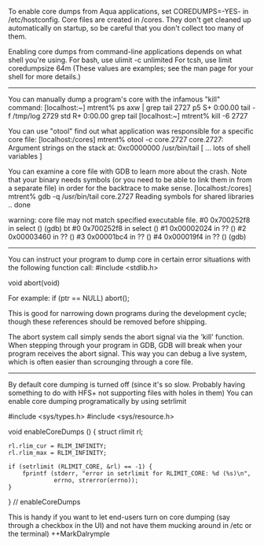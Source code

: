 

To enable core dumps from Aqua applications, set     COREDUMPS=-YES- in /etc/hostconfig. Core files are created in /cores. They don't get cleaned up automatically on startup, so be careful that you don't collect too many of them.

Enabling core dumps from command-line applications depends on what shell you're using. For bash, use
    ulimit -c unlimited
For tcsh, use
     limit coredumpsize 64m
(These values are examples; see the man page for your shell for more details.)

----

You can manually dump a program's core with the infamous "kill" command:
    [localhost:~] mtrent% ps axw | grep tail
 2727  p5  S+     0:00.00 tail -f /tmp/log
 2729 std  R+     0:00.00 grep tail
[localhost:~] mtrent% kill -6 2727


You can use "otool" find out what application was responsible for a specific core file:
    [localhost:/cores] mtrent% otool -c core.2727
core.2727:
Argument strings on the stack at: 0xc0000000
        /usr/bin/tail
[ ... lots of shell variables ]


You can examine a core file with GDB to learn more about the crash. Note that your binary needs symbols (or you need to be able to link them in from a separate file) in order for the backtrace to make sense.
    [localhost:/cores] mtrent% gdb -q /usr/bin/tail core.2727
Reading symbols for shared libraries .. done

warning: core file may not match specified executable file.
#0  0x700252f8 in select ()
(gdb) bt
#0  0x700252f8 in select ()
#1  0x00002024 in ?? ()
#2  0x00003460 in ?? ()
#3  0x00001bc4 in ?? ()
#4  0x000019f4 in ?? ()
(gdb) 

----

You can instruct your program to dump core in certain error situations with the following function call: 
    #include <stdlib.h>

void abort(void) 

For example:
    if (ptr == NULL)
	abort();

This is good for narrowing down programs during the development cycle; though these references should be removed before shipping.

The abort system call simply sends the abort signal via the 'kill' function. When stepping through your program in GDB, GDB will break when your program receives the abort signal. This way you can debug a live system, which is often easier than scrounging through a core file.

----

By default core dumping is turned off (since it's so slow.  Probably having something to do with HFS+ not supporting files with holes in them)  You can enable core dumping programatically by using setrlimit
    
#include <sys/types.h>
#include <sys/resource.h>

void enableCoreDumps ()
{
    struct rlimit rl;

    rl.rlim_cur = RLIM_INFINITY;
    rl.rlim_max = RLIM_INFINITY;

    if (setrlimit (RLIMIT_CORE, &rl) == -1) {
        fprintf (stderr, "error in setrlimit for RLIMIT_CORE: %d (%s)\n",
                 errno, strerror(errno));
    }

} // enableCoreDumps


This is handy if you want to let end-users turn on core dumping (say through a checkbox in the UI) and not have them mucking around in /etc or the terminal) ++MarkDalrymple
